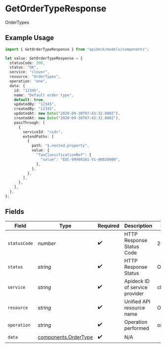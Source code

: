 # GetOrderTypeResponse

OrderTypes

## Example Usage

```typescript
import { GetOrderTypeResponse } from "apideck/models/components";

let value: GetOrderTypeResponse = {
  statusCode: 200,
  status: "OK",
  service: "clover",
  resource: "OrderTypes",
  operation: "one",
  data: {
    id: "12345",
    name: "Default order type",
    default: true,
    updatedBy: "12345",
    createdBy: "12345",
    updatedAt: new Date("2020-09-30T07:43:32.000Z"),
    createdAt: new Date("2020-09-30T07:43:32.000Z"),
    passThrough: [
      {
        serviceId: "<id>",
        extendPaths: [
          {
            path: "$.nested.property",
            value: {
              "TaxClassificationRef": {
                "value": "EUC-99990201-V1-00020000",
              },
            },
          },
        ],
      },
    ],
  },
};
```

## Fields

| Field                                                        | Type                                                         | Required                                                     | Description                                                  | Example                                                      |
| ------------------------------------------------------------ | ------------------------------------------------------------ | ------------------------------------------------------------ | ------------------------------------------------------------ | ------------------------------------------------------------ |
| `statusCode`                                                 | *number*                                                     | :heavy_check_mark:                                           | HTTP Response Status Code                                    | 200                                                          |
| `status`                                                     | *string*                                                     | :heavy_check_mark:                                           | HTTP Response Status                                         | OK                                                           |
| `service`                                                    | *string*                                                     | :heavy_check_mark:                                           | Apideck ID of service provider                               | clover                                                       |
| `resource`                                                   | *string*                                                     | :heavy_check_mark:                                           | Unified API resource name                                    | OrderTypes                                                   |
| `operation`                                                  | *string*                                                     | :heavy_check_mark:                                           | Operation performed                                          | one                                                          |
| `data`                                                       | [components.OrderType](../../models/components/ordertype.md) | :heavy_check_mark:                                           | N/A                                                          |                                                              |